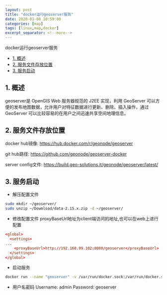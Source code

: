 ```yaml
---
layout: post
title: "docker运行geoserver服务"
date: 2020-01-08 10:59:00
categories: [map]
tags: [linux,map,docker]
excerpt_separator: <!--more-->
---
```

docker运行geoserver服务
<!--more-->

<!-- @import "[TOC]" {cmd="toc" depthFrom=1 depthTo=6 orderedList=false} -->

<!-- code_chunk_output -->

- [1. 概述](#1-概述)
- [2. 服务文件存放位置](#2-服务文件存放位置)
- [3. 服务启动](#3-服务启动)

<!-- /code_chunk_output -->


## 1. 概述

geoserver是 OpenGIS Web 服务器规范的 J2EE 实现，利用 GeoServer 可以方便的发布地图数据，允许用户对特征数据进行更新、删除、插入操作，通过 GeoServer 可以比较容易的在用户之间迅速共享空间地理信息。

## 2. 服务文件存放位置

docker hub镜像:
https://hub.docker.com/r/geonode/geoserver

git hub路径:
https://github.com/geonode/geoserver-docker

server config文件:
https://build.geo-solutions.it/geonode/geoserver/latest/

## 3. 服务启动

* 解压配置文件
```bash
sudo mkdir ~/geoserver/
sudo unzip ~/Dowmload/data-2.15.x.zip -d ~/geoserver/
```

* 修改配置文件
proxyBaseUrl地址为client端访问的地址,也可以在web上进行配置
```conf
<global>
  <settings>
...
    <proxyBaseUrl>http://192.168.99.102:8080/geoserver</proxyBaseUrl>
  </settings>
</global>
```

* 启动服务
```bash
docker run --name "geoserver" -v /var/run/docker.sock:/var/run/docker.sock -v ~/geoserver/data:/geoserver_data/data -d -p 8080:8080 geonode/geoserve
```

* 用户名密码
Username: admin
Password: geoserver